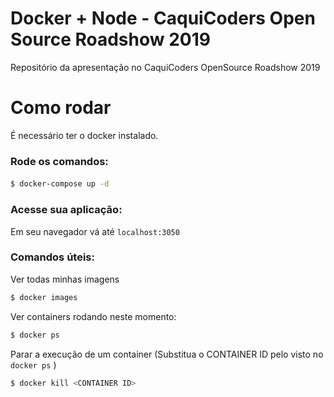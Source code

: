 # Docker + Node - CaquiCoders Open Source Roadshow 2019
Repositório da apresentação no CaquiCoders OpenSource Roadshow 2019

# Como rodar

É necessário ter o docker instalado.

### Rode os comandos:

####
```sh
$ docker-compose up -d
```

### Acesse sua aplicação:

Em seu navegador vá até `localhost:3050`

### Comandos úteis:

Ver todas minhas imagens
```sh
$ docker images
```

Ver containers rodando neste momento:
```sh
$ docker ps
```

Parar a execução de um container (Substitua o CONTAINER ID pelo visto no `docker ps` )
```sh
$ docker kill <CONTAINER ID>
```
